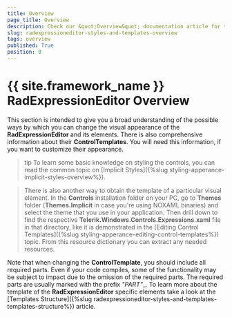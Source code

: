 ```yaml
---
title: Overview
page_title: Overview
description: Check our &quot;Overview&quot; documentation article for the RadExpressionEditor {{ site.framework_name }} control.
slug: radexpressioneditor-styles-and-templates-overview
tags: overview
published: True
position: 0
---
```


# {{ site.framework_name }} RadExpressionEditor Overview

This section is intended to give you a broad understanding of the possible ways by which you can change the visual appearance of the __RadExpressionEditor__ and its elements. There is also comprehensive information about their __ControlTemplates__. You will need this information, if you want to customize their appearance. 

>tip To learn some basic knowledge on styling the controls, you can read the common topic on [Implicit Styles]({%slug styling-apperance-implicit-styles-overview%}). 

>There is also another way to obtain the template of a particular visual element. In the __Controls__ installation folder on your PC, go to __Themes__ folder (__Themes.Implicit__ in case you're using NOXAML binaries) and select the theme that you use in your application. Then drill down to find the respective __Telerik.Windows.Controls.Expressions.xaml__ file in that directory, like it is demonstrated in the [Editing Control Templates]({%slug styling-apperance-editing-control-templates%}) topic. From this resource dictionary you can extract any needed resources.
		  
Note that when changing the __ControlTemplate__, you should include all required parts. Even if your code compiles, some of the functionality may be subject to impact due to the omission of the required parts. The required parts are usually marked with the prefix __"PART_"__.
To learn more about the template of the __RadExpressionEditor__ specific elements take a look at the [Templates Structure]({%slug radexpressioneditor-styles-and-templates-templates-structure%}) article.


